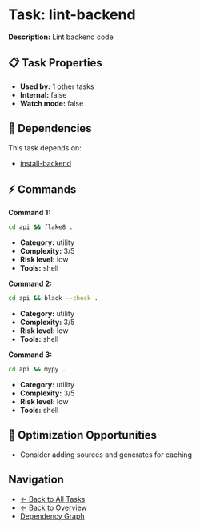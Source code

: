 # Task: lint-backend

**Description:** Lint backend code

## 📋 Task Properties

- **Used by:** 1 other tasks
- **Internal:** false
- **Watch mode:** false

## 🔗 Dependencies

This task depends on:

- [install-backend](install-backend.md)

## ⚡ Commands

**Command 1:**
```bash
cd api && flake8 .
```

- **Category:** utility
- **Complexity:** 3/5
- **Risk level:** low
- **Tools:** shell

**Command 2:**
```bash
cd api && black --check .
```

- **Category:** utility
- **Complexity:** 3/5
- **Risk level:** low
- **Tools:** shell

**Command 3:**
```bash
cd api && mypy .
```

- **Category:** utility
- **Complexity:** 3/5
- **Risk level:** low
- **Tools:** shell

## 🚀 Optimization Opportunities

- Consider adding sources and generates for caching

## Navigation

- [← Back to All Tasks](../summaries/all-tasks.md)
- [← Back to Overview](../README.md)
- [Dependency Graph](dependency-graph.md)
